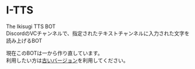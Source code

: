 # I-TTS

The Ikisugi TTS BOT  
DiscordのVCチャンネルで、指定されたテキストチャンネルに入力された文字を読み上げるBOT

現在このBOTは一から作り直しています。  
利用したい方は[古いバージョン](https://github.com/TeamFelnull/I-TTS/tree/1.x)を利用してください。